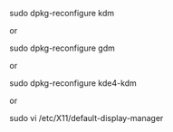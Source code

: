 

sudo dpkg-reconfigure kdm

or

sudo dpkg-reconfigure gdm

or

sudo dpkg-reconfigure kde4-kdm

or

sudo vi /etc/X11/default-display-manager
